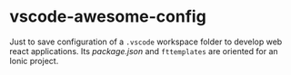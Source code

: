 # vscode-awesome-config

Just to save configuration of a `.vscode` workspace folder to develop web react applications.
Its *package.json* and `fttemplates` are oriented for an Ionic project.
